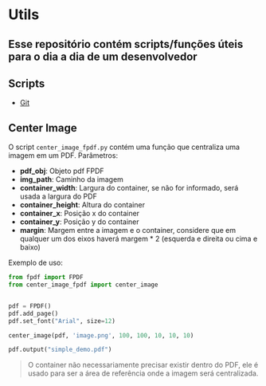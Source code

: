 # Utils
## Esse repositório contém scripts/funções úteis para o dia a dia de um desenvolvedor

## Scripts
- [Git](#Center-Image)

## Center Image
O  script `center_image_fpdf.py` contém uma função que centraliza uma imagem em um PDF. 
Parâmetros:
  - **pdf_obj**: Objeto pdf FPDF
  - **img_path**: Caminho da imagem
  - **container_width**: Largura do container, se não for informado, será usada a largura do PDF
  - **container_height**: Altura do container
  - **container_x**: Posição x do container
  - **container_y**: Posição y do container
  - **margin**: Margem entre a imagem e o container, considere que em qualquer um dos eixos haverá margem * 2 (esquerda e direita ou cima e baixo)

Exemplo de uso:
```python
from fpdf import FPDF
from center_image_fpdf import center_image


pdf = FPDF()
pdf.add_page()
pdf.set_font("Arial", size=12)

center_image(pdf, 'image.png', 100, 100, 10, 10, 10)

pdf.output("simple_demo.pdf")
```

> O container não necessariamente precisar existir dentro do PDF, ele é usado para ser a área de referência onde a imagem será centralizada.